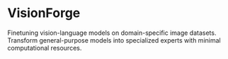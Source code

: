 # VisionForge
Finetuning vision-language models on domain-specific image datasets. Transform general-purpose models into specialized experts with minimal computational resources.
